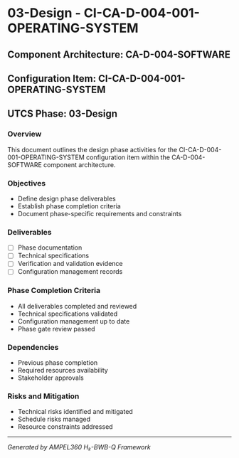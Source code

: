 # 03-Design - CI-CA-D-004-001-OPERATING-SYSTEM

## Component Architecture: CA-D-004-SOFTWARE
## Configuration Item: CI-CA-D-004-001-OPERATING-SYSTEM
## UTCS Phase: 03-Design

### Overview
This document outlines the design phase activities for the CI-CA-D-004-001-OPERATING-SYSTEM configuration item within the CA-D-004-SOFTWARE component architecture.

### Objectives
- Define design phase deliverables
- Establish phase completion criteria
- Document phase-specific requirements and constraints

### Deliverables
- [ ] Phase documentation
- [ ] Technical specifications
- [ ] Verification and validation evidence
- [ ] Configuration management records

### Phase Completion Criteria
- All deliverables completed and reviewed
- Technical specifications validated
- Configuration management up to date
- Phase gate review passed

### Dependencies
- Previous phase completion
- Required resources availability
- Stakeholder approvals

### Risks and Mitigation
- Technical risks identified and mitigated
- Schedule risks managed
- Resource constraints addressed

---
*Generated by AMPEL360 H₂-BWB-Q Framework*
